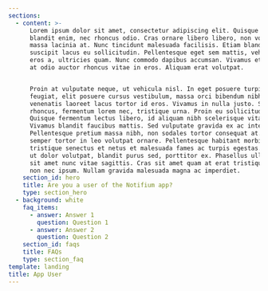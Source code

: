 ```yaml
---
sections:
  - content: >-
      Lorem ipsum dolor sit amet, consectetur adipiscing elit. Quisque eget
      blandit enim, nec rhoncus odio. Cras ornare libero libero, non volutpat
      massa lacinia at. Nunc tincidunt malesuada facilisis. Etiam blandit
      suscipit lacus eu sollicitudin. Pellentesque eget sem mattis, vehicula
      eros a, ultricies quam. Nunc commodo dapibus accumsan. Vivamus et ligula
      at odio auctor rhoncus vitae in eros. Aliquam erat volutpat.


      Proin at vulputate neque, ut vehicula nisl. In eget posuere turpis. Sed
      feugiat, elit posuere cursus vestibulum, massa orci bibendum nibh,
      venenatis laoreet lacus tortor id eros. Vivamus in nulla justo. Sed ac est
      rhoncus, fermentum lorem nec, tristique urna. Proin eu sollicitudin lacus.
      Quisque fermentum lectus libero, id aliquam nibh scelerisque vitae.
      Vivamus blandit faucibus mattis. Sed vulputate gravida ex ac interdum.
      Pellentesque pretium massa nibh, non sodales tortor consequat at. Morbi
      semper tortor in leo volutpat ornare. Pellentesque habitant morbi
      tristique senectus et netus et malesuada fames ac turpis egestas. Aliquam
      ut dolor volutpat, blandit purus sed, porttitor ex. Phasellus ullamcorper
      sit amet nunc vitae sagittis. Cras sit amet quam at erat tristique viverra
      non nec ipsum. Nullam gravida malesuada magna ac imperdiet.
    section_id: hero
    title: Are you a user of the Notifium app?
    type: section_hero
  - background: white
    faq_items:
      - answer: Answer 1
        question: Question 1
      - answer: Answer 2
        question: Question 2
    section_id: faqs
    title: FAQs
    type: section_faq
template: landing
title: App User
---
```

